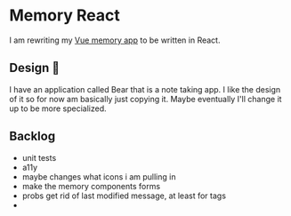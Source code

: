 # Memory React

I am rewriting my [Vue memory app](https://github.com/joshclyde/memory) to be written in React.

## Design 🎨

I have an application called Bear that is a note taking app. I like the design of it so for now am basically just copying it. Maybe eventually I'll change it up to be more specialized.

## Backlog

- unit tests
- a11y
- maybe changes what icons i am pulling in
- make the memory components forms
- probs get rid of last modified message, at least for tags
- 